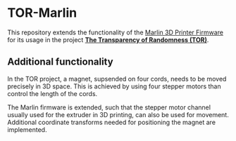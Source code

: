 # TOR-Marlin

This repository extends the functionality of the [Marlin 3D Printer Firmware](https://marlinfw.org/) for its usage in the project  [**The Transparency of Randomness (TOR)**](https://github.com/MathiasGartner/TOR).

## Additional functionality

In the TOR project, a magnet, supsended on four cords, needs to be moved precisely in 3D space. This is achieved by using four stepper motors than control the length of the cords.

The Marlin firmware is extended, such that the stepper motor channel usually used for the extruder in 3D printing, can also be used for movement. Additional coordinate transforms needed for positioning the magnet are implemented.